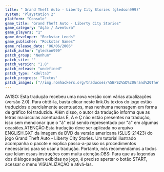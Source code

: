 ```yaml
---
title: " Grand Theft Auto - Liberty City Stories (gledson999)"
system: "Playstation 2"
platform: "Console"
game_title: "Grand Theft Auto - Liberty City Stories"
game_category: "Ação / Aventura"
game_players: "1"
game_developer: "Rockstar Leeds"
game_publisher: "Rockstar Games"
game_release_date: "06/06/2006"
patch_author: "gledson999"
patch_group: "Nenhum"
patch_site: ""
patch_version: "1.0"
patch_release: "undefined"
patch_type: "xdelta3"
patch_progress: "Textos"
patch_images: ["//img.romhackers.org/traducoes/%5BPS2%5D%20Grand%20Theft%20Auto%20-%20Liberty%20City%20Stories%20-%20gledson999%20-%201.jpg","//img.romhackers.org/traducoes/%5BPS2%5D%20Grand%20Theft%20Auto%20-%20Liberty%20City%20Stories%20-%20gledson999%20-%202.jpg","//img.romhackers.org/traducoes/%5BPS2%5D%20Grand%20Theft%20Auto%20-%20Liberty%20City%20Stories%20-%20gledson999%20-%203.jpg"]
---
```

AVISO: Esta tradução recebeu uma nova versão com várias atualizações (versão 2.0). Para obtê-la, basta clicar neste link.Os textos do jogo estão traduzidos e parcialmente acentuados, mas nenhuma mensagem em forma de gráfico foi traduzida. Além disso, o autor da tradução informa que as letras maiúsculas acentuadas Ê, Â e Ç não estão presentes na tradução, isso sem mencionar que o "ã" está sendo representado por "ä" em algumas ocasiões.ATENÇÃO:Esta tradução deve ser aplicada no arquivo ENGLISH.GXT da imagem de DVD da versão americana (SLUS-21423) do jogo Grand Theft Auto - Liberty City Stories. Um tutorial ilustrado acompanha o pacote e explica passo-a-passo os procedimentos necessários para se usar a tradução. Portanto, nós recomendamos a todos que leiam essas instruções com muita atenção.OBS: Para que as legendas dos diálogos sejam exibidas no jogo, é preciso apertar o botão START, acessar o menu VISUALIZAÇÃO e ativá-las.